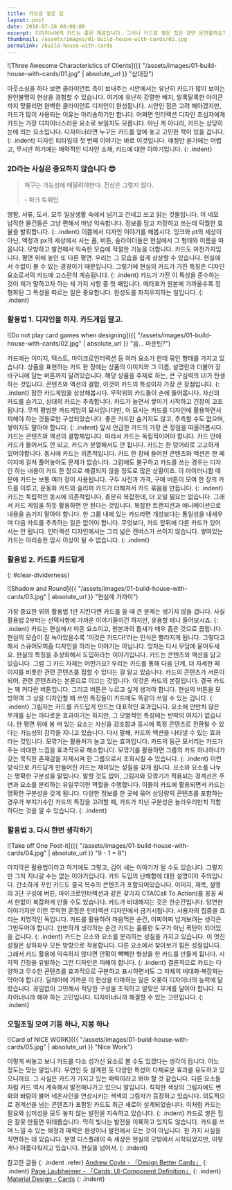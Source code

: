 ```yaml
---
title: 카드로 쌓은 집
layout: post
date: 2018-07-28 00:00:00
excerpt: 디자이너에게 카드는 좋은 재료입니다. 그러나 카드로 쌓은 집은 과연 온전할까요? 카드를 쓸 때 생각해볼 만한 활용법 3가지를 골라봤습니다.
thumbnail: /assets/images/01-build-house-with-cards/02.jpg
permalink: /build-house-with-cards
---
```

![Three Awesome Characteristics of Clients]({{ "/assets/images/01-build-house-with-cards/01.jpg" | absolute_url }} "삼대장")

아웃소싱을 하다 보면 클라이언트 측이 보내주는 시안에서는 유난히 카드가 많이 보이는 원인불명의 현상을 경험할 수 있습니다. 여기에 유난히 강렬한 배지, 알록달록한 아이콘까지 맞물리면 완벽한 클라이언트 디자인이 완성됩니다. 시안인 점은 고려 해야겠지만, 카드가 많이 사용되는 이유는 아리송하기만 합니다. 어쩌면 인터랙션 디자인 초심자에게 카드는 가장 디자이너스러운 요소로 보일지도 모릅니다. 아닌 게 아니라, 카드는 상당히 눈에 띄는 요소입니다. 디자이너라면 누구든 카드를 앞에 놓고 고민한 적이 있을 겁니다.
{: .indent}
디자인 티타임의 첫 번째 이야기는 바로 이것입니다. 애정만 쏟기에는 어렵고, 무시만 하기에는 매력적인 디자인 소재, 카드에 대한 이야기입니다.
{: .indent}

### 2D라는 사실은 중요하지 않습니다 😎

>허구는 가능성에 매달려야한다. 진상은 그렇지 않다.
>
>-&nbsp;마크 트웨인

명함, 서류, 도서. 모두 일상생활 속에서 넘기고 건네고 쓰고 읽는 것들입니다. 이 네모 납작한 물건들은 그냥 편해서 마냥 익숙합니다. 정보를 담고 저장하고 쓰는데 탁월한 효율을 발휘합니다.
{: .indent}
이쯤에서 디자인 이야기를 해봅시다. 잉크와 pt의 세상이 아닌, 액정과 px의 세상에서 사는 폼, 버튼, 슬라이더들은 현실에서 그 형태와 이름을 따옵니다. 모방하고 발전해서 익숙한 모습에 적절한 기능을 더합니다. 카드도 마찬가지입니다. 평면 위에 놓인 또 다른 평면. 우리는 그 모습을 쉽게 상상할 수 있습니다. 현실에서 수없이 볼 수 있는 광경이기 때문입니다. 그렇기에 현실의 카드가 가진 특징은 디자인 요소로서의 카드에 고스란히 계승됩니다.
{: .indent}
카드가 가진 이 특성을 준수하는 것이 제가 말하고자 하는 세 가지 사항 중 첫 째입니다. 메타포가 원본에 가까울수록 정형화된 그 특성을 따르는 일은 중요합니다. 완성도를 좌지우지하는 일입니다.
{: .indent}

### 활용법 1. 디자인을 하자. 카드게임 말고.

![Do not play card games when designing]({{ "/assets/images/01-build-house-with-cards/02.jpg" | absolute_url }} "음… 마운틴?")

카드에는 이미지, 텍스트, 마이크로인터랙션 등 여러 요소가 한데 묶인 형태를 가지고 있습니다. 상품을 표현하는 카드 한 장에는 상품의 이미지와 그 이름, 설명란과 더불어 장바구니에 담는 버튼까지 달려있습니다. 해당 상품을 주제로 하는, 큰 구심력의 UI가 탄생하는 것입니다. 콘텐츠와 액션의 결합, 이것이 카드의 특성이자 가장 큰 장점입니다.
{: .indent}
잠깐 카드게임을 상상해봅시다. 무작위의 카드들이 손에 들어옵니다. 자신의 카드를 숨기고, 상대의 카드는 추측합니다. 카드가 늘면서 쌓이기 시작하고 긴장이 고조됩니다. 무척 평범한 카드게임의 묘사입니다만, 이 묘사는 카드를 디자인에 활용하면서 피해야 하는 것들로만 구성되었습니다. 좋은 카드란 숨기지도 않고, 추측할 수도 없으며, 쌓이지도 말아야 합니다.
{: .indent}
앞서 언급한 카드의 가장 큰 장점을 떠올려봅시다. 카드는 콘텐츠와 액션의 결합체입니다. 따라서 카드는 독립적이어야 합니다. 카드 안에 카드가 들어서도 안 되고, 카드가 분열해서도 안 됩니다. 카드는 한 덩어리로 고고하게 있어야합니다. 동시에 카드는 의존적입니다. 카드 한 장에 들어찬 콘텐츠와 액션은 한 페이지에 걸쳐 풀어놓아도 문제가 없습니다. 그럼에도 불구하고 카드를 쓰는 경우는 디자인 하는 내용이 카드 한 장으로 해결되지 않을 정도로 많은 상황이죠. 이 아이러니함 때문에 카드는 보통 여러 장이 사용됩니다. 구두 사진과 가격, 구매 버튼이 모여 한 장의 카드를 이루고, 운동화 카드와 슬리퍼 카드가 더해져서 카드 묶음을 만듭니다.
{: .indent}
카드는 독립적인 동시에 의존적입니다. 충분히 복잡한데, 더 꼬일 필요는 없습니다. 그래서 카드 게임을 하듯 활용하면 안 된다는 것입니다. 복잡한 트랜지션과 애니메이션으로 내용을 숨기지 말아야 합니다. 한 그룹 내에 있는 카드라면 개성보다는 통일성을 내세우며 다음 카드를 추측하는 일은 없어야 합니다. 무엇보다, 카드 앞뒤에 다른 카드가 있어서는 안 됩니다. 인터랙션 디자인에서는 그리 넓은 캔버스가 쓰이지 않습니다. 쌓여있는 카드는 아리송한 암시 이상이 될 수 없습니다.
{: .indent}

### 활용법 2. 카드를 카드답게
{: #clear-dividerness}

![Shadow and Round]({{ "/assets/images/01-build-house-with-cards/03.jpg" | absolute_url }} "현실에 가까이")

가장 중요한 위의 활용법 1만 지킨다면 카드를 쓸 때 큰 문제는 생기지 않을 겁니다. 사실 활용법 2부터는 선택사항에 가까운 이야기들이긴 하지만, 유용할 테니 들어보시죠.
{: .indent}
카드는 현실에서 따온 요소이고, 원본과의 틈새가 매우 좁은 것으로 꼽힙니다. 현실의 모습이 잘 녹아있을수록 '이것은 카드다!'라는 인식은 빨라지게 됩니다. 그렇다고 해서 스큐어모피즘 디자인을 하라는 이야기는 아닙니다. 망자는 다시 무덤에 묻어두세요. 현실의 특징을 추상화해서 도입하라는 이야기입니다. 카드는 콘텐츠와 액션을 담고 있습니다. 그럼 그 카드 자체는 어떤가요? 우리는 카드를 통해 다음 단계, 더 자세한 페이지를 비롯한 관련 콘텐츠를 접할 수 있다는 걸 알고 있습니다. 카드의 콘텐츠가 서론이 되어, 관련 콘텐츠라는 본론으로 이끄는 것입니다. 이것은 카드의 본질입니다. 결국 카드는 꽤 커다란 버튼입니다. 그리고 버튼은 누르고 싶게 생겨야 합니다. 현실의 버튼을 모방하여 그 상을 디자인할 때 쓰인 특징들이 카드에도 똑같이 쓰일 수 있는 겁니다.
{: .indent}
그림자는 카드를 카드답게 만드는 대표적인 효과입니다. 요소에 만만치 않은 무게를 싣는 까다로운 효과이기는 하지만, 그 모범적인 특성에는 반박의 여지가 없습니다. 한 평면 위에 붕 떠 있는 요소는 자신을 강조함과 동시에 특정 콘텐츠로 전환될 수 있다는 가능성의 감각을 지니고 있습니다. 다시 말해, 카드의 액션을 나타낼 수 있는 효과라는 것입니다. 모깎기는 활용처가 늘고 있는 효과입니다. 카드의 둥근 모서리는 카드가 주는 비대한 느낌을 효과적으로 해소합니다. 모깎기를 활용하면 그룹의 카드 하나하나가 갖는 묵직한 존재감을 자제시켜 한 그룹으로서 조화시킬 수 있습니다.
{: .indent}
이런 방식으로 카드답게 만들어진 카드는 재미있는 성질을 갖게 됩니다. 요소와 요소를 나누는 명확한 구분성을 말입니다. 말할 것도 없이, 그림자와 모깎기가 적용되는 경계선은 주변과 요소를 분리하는 유일무이한 역할을 수행합니다. 이들이 카드에 활용되면서 카드는 명확한 구분성을 갖게 됩니다. 다양한 정보를 한 곳에 묶어 상당량의 콘텐츠를 포함하는 경우가 부지기수인 카드의 특징을 고려할 때, 카드가 지닌 구분성은 놀라우리만치 적합하다는 것을 알 수 있습니다.
{: .indent}

### 활용법 3. 다시 한번 생각하기

![Take off One Post-it]({{ "/assets/images/01-build-house-with-cards/04.jpg" | absolute_url }} "9 - 1 = 8")

마지막은 활용법이라고 하기에도 그렇고, 김이 새는 이야기가 될 수도 있습니다. 그렇지만 그저 지나갈 수는 없는 이야기입니다. 카드 도입의 난해함에 대한 설명이자 주의입니다. 간소하게 꾸린 카드도 결국 복수의 콘텐츠가 포함되어있습니다. 이미지, 제목, 설명의 3단 구성에 버튼, 마이크로인터랙션과 같은 갖가지 CTA(Call To Action)를 꽁꽁 싸서 한없이 복잡하게 만들 수도 있습니다. 카드가 비대해지는 것은 한순간입니다. 당연한 이야기지만 이런 무익한 혼잡은 인터랙션 디자인에서 금기시됩니다. 사용자의 집중을 흐리는 치명적인 독입니다. 카드를 활용하려 마음먹은 순간, 어찌어찌 넘겨보려는 생각은 그만두어야 합니다. 만만하게 생각하는 순간 카드는 훌륭한 도구가 아닌 폭탄이 되어있을 겁니다.
{: .indent}
카드는 요소와 요소를 분리하는 성질을 가지고 있습니다. 이 멋진 성질은 상하좌우 모든 방향으로 작용합니다. 다른 요소에서 찾아보기 힘든 성질입니다. 그래서 카드 활용에 익숙하지 않다면 안팎이 빽빽한 형상을 한 카드를 만들게 됩니다. 시각적 긴장을 유발하는 그런 디자인은 피해야 합니다.
{: .indent}
결론적으로 카드는 다양하고 무수한 콘텐츠를 효과적으로 구분하고 표시하면서도 그 자체의 비대화·복잡화는 막아야 합니다. 딜레마에 가까운 이 현상을 타파하는 일은 오롯이 디자이너의 능력에 달렸습니다. 끊임없이 고민해서 적당한 구성을 조직하고 알맞은 무게를 달아야 합니다. 디자이너니까 해야 하는 고민입니다. 디자이너니까 해결할 수 있는 고민입니다.
{: .indent}

### 오밀조밀 모여 기둥 하나, 지붕 하나

![Card of NICE WORK]({{ "/assets/images/01-build-house-with-cards/05.jpg" | absolute_url }} "Nice Work")

이렇게 써놓고 보니 카드를 다소 성가신 요소로 볼 수도 있겠다는 생각이 듭니다. 어느 정도는 맞는 말입니다. 우연인 듯 설계한 듯 다양한 특성이 다채로운 효과를 유도하고 있으니까요. 그 사실은 카드가 가지고 있는 매력이라고 봐야 할 것 같습니다. 다른 요소들처럼 카드 역시 계속해서 발전해나가고 있으니 말입니다. 칙칙한 색상의 그림자에도 변화의 바람이 불어 네온사인을 연상시키는 색색의 그림자가 등장하고 있습니다. 의도적으로 경계선을 넘는 콘텐츠가 포함된 카드도 최근 새로이 설계되었습니다. 이처럼 카드는 필요와 심미성을 모두 놓지 않는 발전을 지속하고 있습니다.
{: .indent}
카드로 쌓은 집은 잘못 만들면 위태롭습니다. 딱히 빛나는 발전을 이륙하고 있지도 않습니다. 카드를 쓰며 느낄 수 있는 애정과 매력은 완성이나 발전에서 오는 것이 아닙니다. 한 가지 사실을 직면하는 데 있습니다. 분명 디스플레이 속 세상은 현실의 모방에서 시작되었지만, 이렇게나 아름다워지고 있습니다. 현실을 넘어서.
{: .indent}

참고한 글들
{: .indent .refer}
[Andrew Coyle - 「Design Better Cards」](https://uxdesign.cc/design-better-cards-c0d12ab581c4)
{: .indent}
[Page Laubheimer - 「Cards: UI-Component Definition」](https://www.nngroup.com/articles/cards-component)
{: .indent}
[Material Design - Cards](https://material.io/design/components/cards.html)
{: .indent}